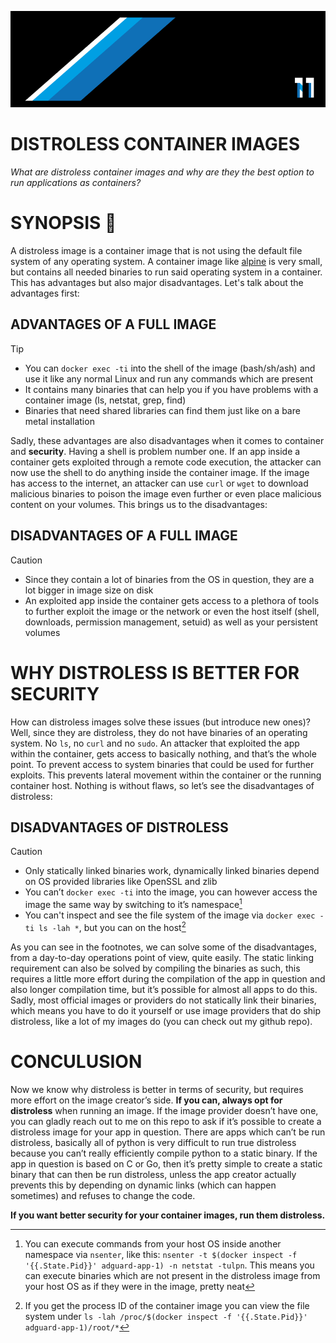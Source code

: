 ![banner](https://github.com/11notes/static/blob/main/img/banner/README.png?raw=true)

# DISTROLESS CONTAINER IMAGES

*What are distroless container images and why are they the best option to run applications as containers?*

# SYNOPSIS 📖

A distroless image is a container image that is not using the default file system of any operating system. A container image like [alpine](https://hub.docker.com/_/alpine) is very small, but contains all needed binaries to run said operating system in a container. This has advantages but also major disadvantages. Let's talk about the advantages first:

## ADVANTAGES OF A FULL IMAGE
> [!TIP]
>* You can ```docker exec -ti``` into the shell of the image (bash/sh/ash) and use it like any normal Linux and run any commands which are present
>* It contains many binaries that can help you if you have problems with a container image (ls, netstat, grep, find)
>* Binaries that need shared libraries can find them just like on a bare metal installation

Sadly, these advantages are also disadvantages when it comes to container and **security**. Having a shell is problem number one. If an app inside a container gets exploited through a remote code execution, the attacker can now use the shell to do anything inside the container image. If the image has access to the internet, an attacker can use ```curl``` or ```wget``` to download malicious binaries to poison the image even further or even place malicious content on your volumes. This brings us to the disadvantages:

## DISADVANTAGES OF A FULL IMAGE
> [!CAUTION]
>* Since they contain a lot of binaries from the OS in question, they are a lot bigger in image size on disk
>* An exploited app inside the container gets access to a plethora of tools to further exploit the image or the network or even the host itself (shell, downloads, permission management, setuid) as well as your persistent volumes

# WHY DISTROLESS IS BETTER FOR SECURITY

How can distroless images solve these issues (but introduce new ones)? Well, since they are distroless, they do not have binaries of an operating system. No ```ls```, no ```curl``` and no ```sudo```. An attacker that exploited the app within the container, gets access to basically nothing, and that’s the whole point. To prevent access to system binaries that could be used for further exploits. This prevents lateral movement within the container or the running container host. Nothing is without flaws, so let’s see the disadvantages of distroless:

## DISADVANTAGES OF DISTROLESS
> [!CAUTION]
>* Only statically linked binaries work, dynamically linked binaries depend on OS provided libraries like OpenSSL and zlib
>* You can’t ```docker exec -ti``` into the image, you can however access the image the same way by switching to it’s namespace[^1]
>* You can't inspect and see the file system of the image via ```docker exec -ti ls -lah *```, but you can on the host[^2]

As you can see in the footnotes, we can solve some of the disadvantages, from a day-to-day operations point of view, quite easily. The static linking requirement can also be solved by compiling the binaries as such, this requires a little more effort during the compilation of the app in question and also longer compilation time, but it’s possible for almost all apps to do this. Sadly, most official images or providers do not statically link their binaries, which means you have to do it yourself or use image providers that do ship distroless, like a lot of my images do (you can check out my github repo).

# CONCULUSION

Now we know why distroless is better in terms of security, but requires more effort on the image creator’s side. **If you can, always opt for distroless** when running an image. If the image provider doesn’t have one, you can gladly reach out to me on this repo to ask if it’s possible to create a distroless image for your app in question. There are apps which can’t be run distroless, basically all of python is very difficult to run true distroless because you can’t really efficiently compile python to a static binary. If the app in question is based on C or Go, then it’s pretty simple to create a static binary that can then be run distroless, unless the app creator actually prevents this by depending on dynamic links (which can happen sometimes) and refuses to change the code.

**If you want better security for your container images, run them distroless.**

[^1]: You can execute commands from your host OS inside another namespace via ```nsenter```, like this: ```nsenter -t $(docker inspect -f '{{.State.Pid}}' adguard-app-1) -n netstat -tulpn```. This means you can execute binaries which are not present in the distroless image from your host OS as if they were in the image, pretty neat
[^2]: If you get the process ID of the container image you can view the file system under ```ls -lah /proc/$(docker inspect -f '{{.State.Pid}}' adguard-app-1)/root/*```